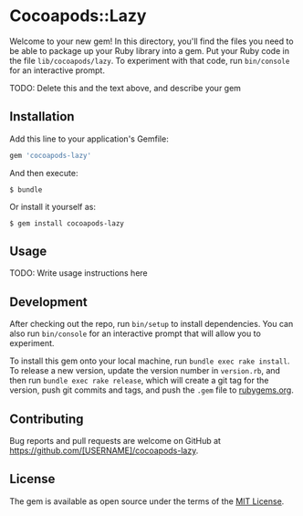 # Cocoapods::Lazy

Welcome to your new gem! In this directory, you'll find the files you need to be able to package up your Ruby library into a gem. Put your Ruby code in the file `lib/cocoapods/lazy`. To experiment with that code, run `bin/console` for an interactive prompt.

TODO: Delete this and the text above, and describe your gem

## Installation

Add this line to your application's Gemfile:

```ruby
gem 'cocoapods-lazy'
```

And then execute:

    $ bundle

Or install it yourself as:

    $ gem install cocoapods-lazy

## Usage

TODO: Write usage instructions here

## Development

After checking out the repo, run `bin/setup` to install dependencies. You can also run `bin/console` for an interactive prompt that will allow you to experiment.

To install this gem onto your local machine, run `bundle exec rake install`. To release a new version, update the version number in `version.rb`, and then run `bundle exec rake release`, which will create a git tag for the version, push git commits and tags, and push the `.gem` file to [rubygems.org](https://rubygems.org).

## Contributing

Bug reports and pull requests are welcome on GitHub at https://github.com/[USERNAME]/cocoapods-lazy.

## License

The gem is available as open source under the terms of the [MIT License](https://opensource.org/licenses/MIT).
